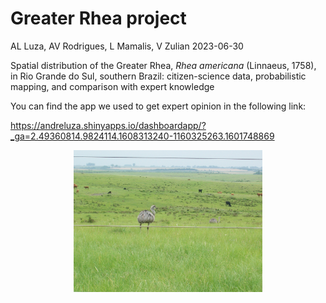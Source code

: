 Greater Rhea project
================
AL Luza, AV Rodrigues, L Mamalis, V Zulian
2023-06-30

<!-- README.md is generated from README.Rmd. Please edit that file -->
<!-- badges: start -->
<!-- badges: end -->

Spatial distribution of the Greater Rhea, *Rhea americana* (Linnaeus,
1758), in Rio Grande do Sul, southern Brazil: citizen-science data,
probabilistic mapping, and comparison with expert knowledge

You can find the app we used to get expert opinion in the following
link:

<https://andreluza.shinyapps.io/dashboardapp/?_ga=2.49360814.9824114.1608313240-1160325263.1601748869>

<img src="data/pictures/100_8188.JPG" width="60%" height="60%" style="display: block; margin: auto;" />
